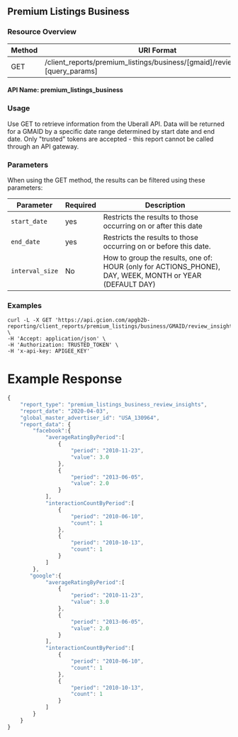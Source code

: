 ## Premium Listings Business

### Resource Overview

| Method | URI Format |
|---|---|
| GET | /client_reports/premium_listings/business/[gmaid]/review_insights?[query_params]

#### API Name: premium_listings_business
### Usage
Use GET to retrieve information from the Uberall API.  Data will be returned for a GMAID by a specific date range determined by start date and end date.  Only "trusted" tokens are accepted - this report cannot be called through an API gateway.

### Parameters

When using the GET method, the results can be filtered using these parameters:

| Parameter | Required | Description |
|---|---|---|
|`start_date`|yes|Restricts the results to those occurring on or after this date|
|`end_date`|yes|Restricts the results to those occurring on or before this date.|
|`interval_size`|No| How to group the results, one of: HOUR (only for ACTIONS_PHONE), DAY, WEEK, MONTH or YEAR (DEFAULT DAY)|

### Examples

```
curl -L -X GET 'https://api.gcion.com/apgb2b-reporting/client_reports/premium_listings/business/GMAID/review_insights' \
-H 'Accept: application/json' \
-H 'Authorization: TRUSTED_TOKEN' \
-H 'x-api-key: APIGEE_KEY'
```

# Example Response
```javascript
{
    "report_type": "premium_listings_business_review_insights",
    "report_date": "2020-04-03",
    "global_master_advertiser_id": "USA_130964",
    "report_data": {
        "facebook":{
            "averageRatingByPeriod":[
                {
                    "period": "2010-11-23",
                    "value": 3.0
                },
                {
                    "period": "2013-06-05",
                    "value": 2.0
                }
            ],
            "interactionCountByPeriod":[
                {
                    "period": "2010-06-10",
                    "count": 1
                },
                {
                    "period": "2010-10-13",
                    "count": 1
                }
            ]
        },
       "google":{
            "averageRatingByPeriod":[
                {
                    "period": "2010-11-23",
                    "value": 3.0
                },
                {
                    "period": "2013-06-05",
                    "value": 2.0
                }
            ],
            "interactionCountByPeriod":[
                {
                    "period": "2010-06-10",
                    "count": 1
                },
                {
                    "period": "2010-10-13",
                    "count": 1
                }
            ]
        }
    }
}
```
